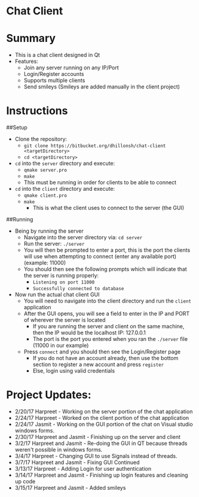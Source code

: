 # Chat Client
# Summary
  - This is a chat client designed in Qt
  - Features:
    -  Join any server running on any IP/Port
    -  Login/Register accounts
    -  Supports multiple clients
    -  Send smileys (Smileys are added manually in the client project)

# Instructions
##Setup
  - Clone the repository:
    - `git clone https://bitbucket.org/dhillonsh/chat-client <targetDirectory>`
    - `cd <targetDirectory>`
  - `cd` into the `server` directory and execute:
    - `qmake server.pro`
    - `make`
	- This must be running in order for clients to be able to connect
  - `cd` into the  `client` directory and execute:
    - `qmake client.pro`
    - `make`
      - This is what the client uses to connect to the server (the GUI)

##Running
  - Being by running the server
    - Navigate into the server directory via: `cd server`
    - Run the server: `./server`
    - You will then be prompted to enter a port, this is the port the clients will use when attempting to connect (enter any available port) (example: 11000)
    - You should then see the following prompts which will indicate that the server is running properly:
      - `Listening on port 11000`
      - `Successfully connected to database`
  - Now run the actual chat client GUI
    - You will need to navigate into the client directory and run the `client` application
    - After the GUI opens, you will see a field to enter in the IP and PORT of wherever the server is located
      - If you are running the server and client on the same machine, then the IP would be the localhost IP: 127.0.0.1
      - The port is the port you entered when you ran the `./server` file (11000 in our example)
    - Press `connect` and you should then see the Login/Register page
      - If you do not have an account already, then use the bottom section to register a new account and press `register`
      - Else, login using valid credentials

  

# Project Updates:
  - 2/20/17 Harpreet - Working on the server portion of the chat application 
  - 2/24/17 Harpreet - Worked on the client portion of the chat application
  - 2/24/17 Jasmit - Working on the GUI portion of the chat on Visual studio windows forms.
  - 2/30/17 Harpreet and Jasmit - Finishing up on the server and client
  - 3/2/17 Harpreet and Jasmit - Re-doing the GUI in QT because threads weren't possible in windows forms. 
  - 3/4/17 Harpreet - Changing GUI to use Signals instead of threads.
  - 3/7/17 Harpreet and Jasmit - Fixing GUI Continued
  - 3/13/17 Harpreet - Adding Login for user authentication
  - 3/14/17 Harpreet and Jasmit - Finishing up login features and cleaning up code 
  - 3/15/17 Harpreet and Jasmit - Added smileys